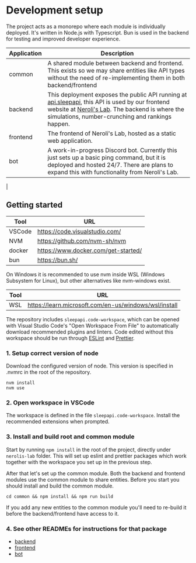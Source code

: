 # Development setup

The project acts as a monorepo where each module is individually deployed. It's written in Node.js with Typescript. Bun is used in the backend for testing and improved developer experience.

| Application | Description                                                                                                                                                                                                                         |
| ----------- | ----------------------------------------------------------------------------------------------------------------------------------------------------------------------------------------------------------------------------------- |
| common      | A shared module between backend and frontend. This exists so we may share entities like API types without the need of re-implementing them in both backend/frontend                                                                 |
| backend     | This deployment exposes the public API running at [api.sleepapi][api.sleepapi], this API is used by our frontend website at [Neroli's Lab][nerolislab]. The backend is where the simulations, number-crunching and rankings happen. |
| frontend    | The frontend of Neroli's Lab, hosted as a static web application.                                                                                                                                                                   |
| bot         | A work-in-progress Discord bot. Currently this just sets up a basic ping command, but it is deployed and hosted 24/7. There are plans to expand this with functionality from Neroli's Lab.                                          |

|

## Getting started

| Tool   | URL                                   |
| ------ | ------------------------------------- |
| VSCode | <https://code.visualstudio.com/>      |
| NVM    | <https://github.com/nvm-sh/nvm>       |
| docker | <https://www.docker.com/get-started/> |
| bun    | <https://bun.sh/>                     |

On Windows it is recommended to use nvm inside WSL (Windows Subsystem for Linux), but other alternatives like nvm-windows exist.

| Tool | URL                                                     |
| ---- | ------------------------------------------------------- |
| WSL  | <https://learn.microsoft.com/en-us/windows/wsl/install> |

The repository includes `sleepapi.code-workspace`, which can be opened with Visual Studio Code's "Open Workspace From File" to automatically download recommended plugins and linters. Code edited without this workspace should be run through [ESLint](https://eslint.org/) and [Prettier](https://prettier.io/).

### 1. Setup correct version of node

Download the configured version of node. This version is specified in .nvmrc in the root of the repository.

```
nvm install
nvm use
```

### 2. Open workspace in VSCode

The workspace is defined in the file `sleepapi.code-workspace`. Install the recommended extensions when prompted.

### 3. Install and build root and common module

Start by running `npm install` in the root of the project, directly under `nerolis-lab` folder. This will set up eslint and prettier packages which work together with the workspace you set up in the previous step.

After that let's set up the common module. Both the backend and frontend modules use the common module to share entities. Before you start you should install and build the common module.

```
cd common && npm install && npm run build
```

If you add any new entities to the common module you'll need to re-build it before the backend/frontend have access to it.

### 4. See other READMEs for instructions for that package

- [backend](./backend/README.md)
- [frontend](./frontend/README.md)
- [bot](./my-gaim/README.md)

[api.sleepapi]: https://api.sleepapi.net/
[nerolislab]: https://nerolislab.com/
